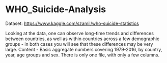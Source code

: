 # WHO_Suicide-Analysis
Dataset: https://www.kaggle.com/szamil/who-suicide-statistics

Looking at the data, one can observe long-time trends and differences between countries, as well as within countries across a few demographic groups - in both cases you will see that these differences may be very large.
Content - Basic aggregate numbers covering 1979-2016, by country, year, age groups and sex. There is only one file, with only a few columns.

